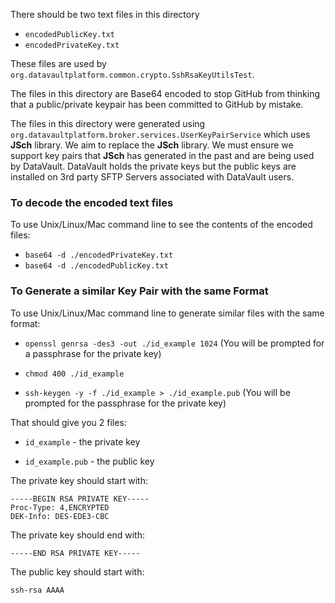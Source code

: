 There should be two text files in this directory 

* `encodedPublicKey.txt`
* `encodedPrivateKey.txt`

These files are used by `org.datavaultplatform.common.crypto.SshRsaKeyUtilsTest`.

The files in this directory are Base64 encoded to stop GitHub from thinking that
a public/private keypair has been committed to GitHub by mistake.

The files in this directory were generated using `org.datavaultplatform.broker.services.UserKeyPairService`
which uses **JSch** library. We aim to replace the **JSch** library. We must ensure we support key pairs that **JSch** has generated
in the past and are being used by DataVault. DataVault holds the private keys but the public keys are installed on 3rd party SFTP Servers associated with DataVault users.

### To decode the encoded text files
To use Unix/Linux/Mac command line to see the contents of the encoded files:

* `base64 -d ./encodedPrivateKey.txt`
* `base64 -d ./encodedPublicKey.txt`

### To Generate a similar Key Pair with the same Format
To use Unix/Linux/Mac command line to generate similar files with the same format:

* `openssl genrsa -des3 -out ./id_example 1024` (You will be prompted for a passphrase for the private key)

* `chmod 400 ./id_example`

* `ssh-keygen -y -f ./id_example > ./id_example.pub` (You will be prompted for the passphrase for the private key)

That should give you 2 files:

* `id_example` - the private key

* `id_example.pub` - the public key

The private key should start with:

    -----BEGIN RSA PRIVATE KEY-----
    Proc-Type: 4,ENCRYPTED
    DEK-Info: DES-EDE3-CBC

The private key should end with:

    -----END RSA PRIVATE KEY-----

The public key should start with:

    ssh-rsa AAAA